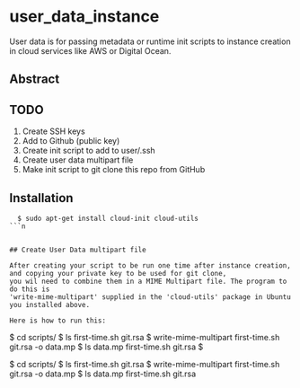 # user_data_instance
User data is for passing metadata or runtime init scripts to instance creation in cloud services like AWS or Digital Ocean.

## Abstract

## TODO


1. Create SSH keys
 2. Add to Github (public key)
3. Create init script to add to user/.ssh
4. Create user data multipart file
5. Make init script to git clone this repo from GitHub


## Installation

```
  $ sudo apt-get install cloud-init cloud-utils
```n


## Create User Data multipart file

After creating your script to be run one time after instance creation,
and copying your private key to be used for git clone,
you wil need to combine them in a MIME Multipart file. The program to do this is
'write-mime-multipart' supplied in the 'cloud-utils' package in Ubuntu
you installed above.

Here is how to run this:

```

$ cd scripts/
$ ls
first-time.sh
git.rsa
$ write-mime-multipart  first-time.sh  git.rsa  -o data.mp
$ ls
data.mp
first-time.sh
git.rsa
$ 

$ cd scripts/
$ ls
first-time.sh
git.rsa
$ write-mime-multipart  first-time.sh  git.rsa  -o data.mp
$ ls
data.mp
first-time.sh
git.rsa

```

